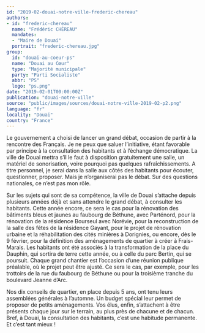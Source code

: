 ```yaml
---
id: "2019-02-douai-notre-ville-frederic-chereau"
authors:
- id: "frederic-chereau"
  name: "Frédéric CHÉREAU"
  mandates: 
  - "Maire de Douai"
  portrait: "frederic-chereau.jpg"
group:
  id: "douai-au-coeur-ps"
  name: "Douai au Cœur"
  type: "Majorité municipale"
  party: "Parti Socialiste"
  abbr: "PS"
  logo: "ps.png"
date: "2019-02-01T00:00:00Z"
publication: "douai-notre-ville"
source: "public/images/sources/douai-notre-ville-2019-02-p2.png"
language: "fr"
locality: "Douai"
country: "France"
---
```


Le gouvernement a choisi de lancer un grand débat, occasion de partir à la rencontre des Français. Je ne peux que saluer l’initiative, étant favorable par principe à la consultation des habitants et à l’échange démocratique. La ville de Douai mettra s’il le faut à disposition gratuitement une salle, un matériel de sonorisation, voire pourquoi pas quelques rafraîchissements. A titre personnel, je serai dans la salle aux côtés des habitants pour écouter, questionner, proposer. Mais je n’organiserai pas le débat. Sur des questions nationales, ce n’est pas mon rôle.

Sur les sujets qui sont de sa compétence, la ville de Douai s’attache depuis plusieurs années déjà et sans attendre le grand débat, à consulter les habitants. Cette année encore, ce sera le cas pour la rénovation des bâtiments bleus et jaunes au faubourg de Béthune, avec Parténord, pour la rénovation de la résidence Bourseul avec Norévie, pour la reconstruction de la salle des fêtes de la résidence Gayant, pour le projet de rénovation urbaine et la réhabilitation des cités minières à Dorignies, ou encore, dès le 9 février, pour la définition des aménagements de quartier à créer à Frais-Marais. Les habitants ont été associés à la transformation de la place du Dauphin, qui sortira de terre cette année, ou à celle du parc Bertin, qui se poursuit. Chaque grand chantier est l’occasion d’une réunion publique préalable, où le projet peut être ajusté. Ce sera le cas, par exemple, pour les trottoirs de la rue du faubourg de Béthune ou pour la troisième tranche du boulevard Jeanne d’Arc.

Nos dix conseils de quartier, en place depuis 5 ans, ont tenu leurs assemblées générales à l’automne. Un budget spécial leur permet de proposer de petits aménagements. Vos élus, enfin, s’attachent à être présents chaque jour sur le terrain, au plus près de chacune et de chacun. Bref, à Douai, la consultation des habitants, c’est une habitude permanente. Et c’est tant mieux !
